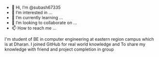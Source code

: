 - 👋 Hi, I’m @subash67335
- 👀 I’m interested in ...
- 🌱 I’m currently learning ...
- 💞️ I’m looking to collaborate on ...
- 📫 How to reach me ...

<!---
subash67335/subash67335 is a ✨ special ✨ repository because its `README.md` (this file) appears on your GitHub profile.
You can click the Preview link to take a look at your changes.
--->
I'm student of BE in computer engineering at eastern region campus which is at Dharan. I joined GitHub for real world knowledge and
To share my knowledge with friend and project completion in group 
